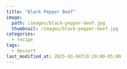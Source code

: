 ```yaml
---
title: "Black Pepper Beef"
image: 
  path: /images/black-pepper-beef.jpg
  thumbnail: /images/black-pepper-beef.jpg
categories:
  - recipe
tags:
  - dessert
last_modified_at: 2025-03-04T10:19:00-05:00
---
```


